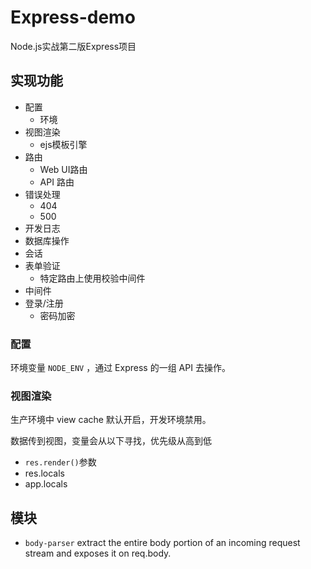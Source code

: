 # Express-demo

Node.js实战第二版Express项目

## 实现功能

- 配置
  - 环境
- 视图渲染
  - ejs模板引擎
- 路由
  - Web UI路由
  - API 路由
- 错误处理
  - 404
  - 500
- 开发日志
- 数据库操作
- 会话
- 表单验证
  - 特定路由上使用校验中间件
- 中间件
- 登录/注册
  - 密码加密

### 配置

环境变量 `NODE_ENV` ，通过 Express 的一组 API 去操作。

### 视图渲染

生产环境中 view cache 默认开启，开发环境禁用。

数据传到视图，变量会从以下寻找，优先级从高到低

- `res.render()`参数
- res.locals
- app.locals

## 模块

- `body-parser` extract the entire body portion of an incoming request stream and exposes it on req.body.
